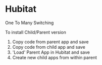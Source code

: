 # Hubitat

One To Many Switching

To install Child/Parent version

1. Copy code from  parent app and save
2. Copy code from  child app and save
3. 'Load' Parent App in Hubitat and save
4. Create new child apps from within parent